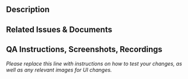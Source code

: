 <!--
     For Work In Progress Pull Requests, please use the Draft PR feature,
     see https://github.blog/2019-02-14-introducing-draft-pull-requests/ for further details.

     For a timely review/response, please avoid force-pushing additional
     commits if your PR already received reviews or comments.

     Before submitting a Pull Request, please ensure you've done the following:
     - 📖 Read the Moralis Contribute to Docs Guide: https://docs.moralis.io/introduction/contribute-to-docs
     - 👷‍♀️ Create small PRs. In most cases this will be possible.
     - ✅ Provide tests for your changes if it is possible.
     - 📝 Use descriptive commit messages.
     - 📗 Update any related documentation and include any relevant screenshots.
-->

## Description

## Related Issues & Documents

## QA Instructions, Screenshots, Recordings

_Please replace this line with instructions on how to test your changes, as well
as any relevant images for UI changes._

